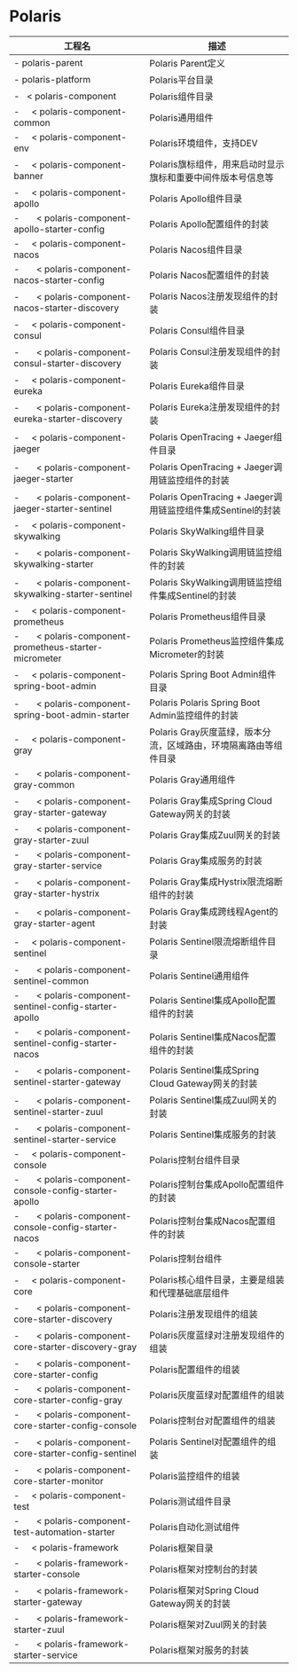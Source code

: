 # Polaris

| 工程名 | 描述 |
| --- | --- |
|- polaris-parent | Polaris Parent定义 |
|- polaris-platform | Polaris平台目录 |
|- &nbsp;&nbsp;< polaris-component | Polaris组件目录 |
|- &nbsp;&nbsp;&nbsp;&nbsp;< polaris-component-common | Polaris通用组件 |
|- &nbsp;&nbsp;&nbsp;&nbsp;< polaris-component-env | Polaris环境组件，支持DEV | FAT | UAT | PROD四个环境配置动态读取，支持动态域名，双云双活等 |
|- &nbsp;&nbsp;&nbsp;&nbsp;< polaris-component-banner | Polaris旗标组件，用来启动时显示旗标和重要中间件版本号信息等 |
|- &nbsp;&nbsp;&nbsp;&nbsp;< polaris-component-apollo | Polaris Apollo组件目录 |
|- &nbsp;&nbsp;&nbsp;&nbsp;&nbsp;&nbsp;< polaris-component-apollo-starter-config | Polaris Apollo配置组件的封装 |
|- &nbsp;&nbsp;&nbsp;&nbsp;< polaris-component-nacos | Polaris Nacos组件目录 |
|- &nbsp;&nbsp;&nbsp;&nbsp;&nbsp;&nbsp;< polaris-component-nacos-starter-config | Polaris Nacos配置组件的封装 |
|- &nbsp;&nbsp;&nbsp;&nbsp;&nbsp;&nbsp;< polaris-component-nacos-starter-discovery | Polaris Nacos注册发现组件的封装 |
|- &nbsp;&nbsp;&nbsp;&nbsp;< polaris-component-consul | Polaris Consul组件目录 |
|- &nbsp;&nbsp;&nbsp;&nbsp;&nbsp;&nbsp;< polaris-component-consul-starter-discovery | Polaris Consul注册发现组件的封装 |
|- &nbsp;&nbsp;&nbsp;&nbsp;< polaris-component-eureka | Polaris Eureka组件目录 |
|- &nbsp;&nbsp;&nbsp;&nbsp;&nbsp;&nbsp;< polaris-component-eureka-starter-discovery | Polaris Eureka注册发现组件的封装 |
|- &nbsp;&nbsp;&nbsp;&nbsp;< polaris-component-jaeger | Polaris OpenTracing + Jaeger组件目录 |
|- &nbsp;&nbsp;&nbsp;&nbsp;&nbsp;&nbsp;< polaris-component-jaeger-starter | Polaris OpenTracing + Jaeger调用链监控组件的封装 |
|- &nbsp;&nbsp;&nbsp;&nbsp;&nbsp;&nbsp;< polaris-component-jaeger-starter-sentinel | Polaris OpenTracing + Jaeger调用链监控组件集成Sentinel的封装 |
|- &nbsp;&nbsp;&nbsp;&nbsp;< polaris-component-skywalking | Polaris SkyWalking组件目录 |
|- &nbsp;&nbsp;&nbsp;&nbsp;&nbsp;&nbsp;< polaris-component-skywalking-starter | Polaris SkyWalking调用链监控组件的封装 |
|- &nbsp;&nbsp;&nbsp;&nbsp;&nbsp;&nbsp;< polaris-component-skywalking-starter-sentinel | Polaris SkyWalking调用链监控组件集成Sentinel的封装 |
|- &nbsp;&nbsp;&nbsp;&nbsp;< polaris-component-prometheus | Polaris Prometheus组件目录 |
|- &nbsp;&nbsp;&nbsp;&nbsp;&nbsp;&nbsp;< polaris-component-prometheus-starter-micrometer | Polaris Prometheus监控组件集成Micrometer的封装 |
|- &nbsp;&nbsp;&nbsp;&nbsp;< polaris-component-spring-boot-admin | Polaris Spring Boot Admin组件目录 |
|- &nbsp;&nbsp;&nbsp;&nbsp;&nbsp;&nbsp;< polaris-component-spring-boot-admin-starter | Polaris Polaris Spring Boot Admin监控组件的封装 |
|- &nbsp;&nbsp;&nbsp;&nbsp;< polaris-component-gray | Polaris Gray灰度蓝绿，版本分流，区域路由，环境隔离路由等组件目录 |
|- &nbsp;&nbsp;&nbsp;&nbsp;&nbsp;&nbsp;< polaris-component-gray-common | Polaris Gray通用组件 |
|- &nbsp;&nbsp;&nbsp;&nbsp;&nbsp;&nbsp;< polaris-component-gray-starter-gateway | Polaris Gray集成Spring Cloud Gateway网关的封装 |
|- &nbsp;&nbsp;&nbsp;&nbsp;&nbsp;&nbsp;< polaris-component-gray-starter-zuul | Polaris Gray集成Zuul网关的封装 |
|- &nbsp;&nbsp;&nbsp;&nbsp;&nbsp;&nbsp;< polaris-component-gray-starter-service | Polaris Gray集成服务的封装 |
|- &nbsp;&nbsp;&nbsp;&nbsp;&nbsp;&nbsp;< polaris-component-gray-starter-hystrix | Polaris Gray集成Hystrix限流熔断组件的封装 |
|- &nbsp;&nbsp;&nbsp;&nbsp;&nbsp;&nbsp;< polaris-component-gray-starter-agent | Polaris Gray集成跨线程Agent的封装 |
|- &nbsp;&nbsp;&nbsp;&nbsp;< polaris-component-sentinel | Polaris Sentinel限流熔断组件目录 |
|- &nbsp;&nbsp;&nbsp;&nbsp;&nbsp;&nbsp;< polaris-component-sentinel-common | Polaris Sentinel通用组件 |
|- &nbsp;&nbsp;&nbsp;&nbsp;&nbsp;&nbsp;< polaris-component-sentinel-config-starter-apollo | Polaris Sentinel集成Apollo配置组件的封装 |
|- &nbsp;&nbsp;&nbsp;&nbsp;&nbsp;&nbsp;< polaris-component-sentinel-config-starter-nacos | Polaris Sentinel集成Nacos配置组件的封装 |
|- &nbsp;&nbsp;&nbsp;&nbsp;&nbsp;&nbsp;< polaris-component-sentinel-starter-gateway | Polaris Sentinel集成Spring Cloud Gateway网关的封装 |
|- &nbsp;&nbsp;&nbsp;&nbsp;&nbsp;&nbsp;< polaris-component-sentinel-starter-zuul | Polaris Sentinel集成Zuul网关的封装 |
|- &nbsp;&nbsp;&nbsp;&nbsp;&nbsp;&nbsp;< polaris-component-sentinel-starter-service | Polaris Sentinel集成服务的封装 |
|- &nbsp;&nbsp;&nbsp;&nbsp;< polaris-component-console | Polaris控制台组件目录 |
|- &nbsp;&nbsp;&nbsp;&nbsp;&nbsp;&nbsp;< polaris-component-console-config-starter-apollo | Polaris控制台集成Apollo配置组件的封装 |
|- &nbsp;&nbsp;&nbsp;&nbsp;&nbsp;&nbsp;< polaris-component-console-config-starter-nacos | Polaris控制台集成Nacos配置组件的封装 |
|- &nbsp;&nbsp;&nbsp;&nbsp;&nbsp;&nbsp;< polaris-component-console-starter | Polaris控制台组件 |
|- &nbsp;&nbsp;&nbsp;&nbsp;< polaris-component-core | Polaris核心组件目录，主要是组装和代理基础底层组件 |
|- &nbsp;&nbsp;&nbsp;&nbsp;&nbsp;&nbsp;< polaris-component-core-starter-discovery | Polaris注册发现组件的组装 |
|- &nbsp;&nbsp;&nbsp;&nbsp;&nbsp;&nbsp;< polaris-component-core-starter-discovery-gray | Polaris灰度蓝绿对注册发现组件的组装 |
|- &nbsp;&nbsp;&nbsp;&nbsp;&nbsp;&nbsp;< polaris-component-core-starter-config | Polaris配置组件的组装 |
|- &nbsp;&nbsp;&nbsp;&nbsp;&nbsp;&nbsp;< polaris-component-core-starter-config-gray | Polaris灰度蓝绿对配置组件的组装 |
|- &nbsp;&nbsp;&nbsp;&nbsp;&nbsp;&nbsp;< polaris-component-core-starter-config-console | Polaris控制台对配置组件的组装 |
|- &nbsp;&nbsp;&nbsp;&nbsp;&nbsp;&nbsp;< polaris-component-core-starter-config-sentinel | Polaris Sentinel对配置组件的组装 |
|- &nbsp;&nbsp;&nbsp;&nbsp;&nbsp;&nbsp;< polaris-component-core-starter-monitor | Polaris监控组件的组装 |
|- &nbsp;&nbsp;&nbsp;&nbsp;< polaris-component-test | Polaris测试组件目录 |
|- &nbsp;&nbsp;&nbsp;&nbsp;&nbsp;&nbsp;< polaris-component-test-automation-starter | Polaris自动化测试组件 |
|- &nbsp;&nbsp;&nbsp;&nbsp;< polaris-framework | Polaris框架目录 |
|- &nbsp;&nbsp;&nbsp;&nbsp;&nbsp;&nbsp;< polaris-framework-starter-console | Polaris框架对控制台的封装 |
|- &nbsp;&nbsp;&nbsp;&nbsp;&nbsp;&nbsp;< polaris-framework-starter-gateway | Polaris框架对Spring Cloud Gateway网关的封装 |
|- &nbsp;&nbsp;&nbsp;&nbsp;&nbsp;&nbsp;< polaris-framework-starter-zuul | Polaris框架对Zuul网关的封装 |
|- &nbsp;&nbsp;&nbsp;&nbsp;&nbsp;&nbsp;< polaris-framework-starter-service | Polaris框架对服务的封装 |